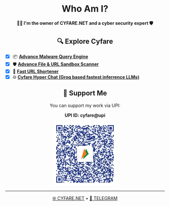 <h1 align="center">Who Am I?</h1>

<p align="center">
  <strong>👨‍💻 I'm the owner of CYFARE.NET and a cyber security expert 🛡️</strong>
</p>

<h2 align="center">🔍 Explore Cyfare</h2>

- [x] 📦 <b>[Advance Malware Query Engine](https://cyfare.net/malwares.php)</b>
- [x] 🛡️ <b>[Advance File & URL Sandbox Scanner](https://cyfare.net/filescan.php)</b>
- [x] 🚀 <b>[Fast URL Shortener](https://cyfare.net/urlshort.php)</b>
- [x] 🌐 <b>[Cyfare Hyper Chat (Groq based fastest inferrence LLMs)](https://cyfare.net/chat/)</b>

<h2 align="center">💖 Support Me</h2>

<p align="center">You can support my work via UPI:</p>

<p align="center">
  <strong>UPI ID: cyfare@upi</strong>
</p>

<p align="center">
  <img src="https://raw.githubusercontent.com/CYFARE/cyfare/main/assets/cyfareupi.jpeg" alt="UPI QR Code" width="200"/>
</p>

<hr>

<p align="center">
  </b><a href="https://cyfare.net">🌐 CYFARE.NET</a></b> •
  </b><a href="https://t.me/CYFARELABS">💬 TELEGRAM</a></b>
</p>
